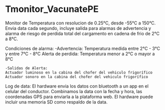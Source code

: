# Tmonitor_VacunatePE
Monitor de Temperatura con resolucion de 0.25°C, desde -55°C a 150°C. 
Envia data cada segundo, incluye salida para alarmas de advertencia y alarma de riesgo de perdida total del cargamento en cadena de frio de 2°C a 8°C.

Condiciones de alarma:
    -Advertencia:
    Temperatura medida entre 2°C - 3°C y entre 7°C - 8°C
    Alerta de perdida:
    Temperatura menor a 2°C o mayor a 8°C

    -Salidas de Alerta:
    Actuador luminoso en la cabina del chofer del vehiculo frigorífico
    Actuador sonoro en la cabina del chofer del vehiculo frigorífico

Log de data:
El hardware envia los datos con bluetooth a un app en el celular del conductor.
Combinamos la data con la fecha y hora, las coordenadas GPS para enviarla a la plataforma web.
El hardware puede incluir una memoria SD como respaldo de la data.




